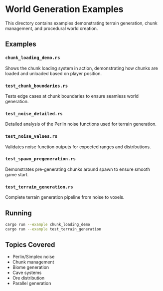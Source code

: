 # World Generation Examples

This directory contains examples demonstrating terrain generation, chunk management, and procedural world creation.

## Examples

### `chunk_loading_demo.rs`
Shows the chunk loading system in action, demonstrating how chunks are loaded and unloaded based on player position.

### `test_chunk_boundaries.rs`
Tests edge cases at chunk boundaries to ensure seamless world generation.

### `test_noise_detailed.rs`
Detailed analysis of the Perlin noise functions used for terrain generation.

### `test_noise_values.rs`
Validates noise function outputs for expected ranges and distributions.

### `test_spawn_pregeneration.rs`
Demonstrates pre-generating chunks around spawn to ensure smooth game start.

### `test_terrain_generation.rs`
Complete terrain generation pipeline from noise to voxels.

## Running

```bash
cargo run --example chunk_loading_demo
cargo run --example test_terrain_generation
```

## Topics Covered

- Perlin/Simplex noise
- Chunk management
- Biome generation
- Cave systems
- Ore distribution
- Parallel generation
